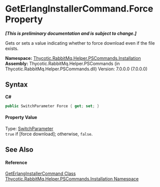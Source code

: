 # GetErlangInstallerCommand.Force Property 
 _**\[This is preliminary documentation and is subject to change.\]**_

Gets or sets a value indicating whether to force download even if the file exists.

**Namespace:**&nbsp;<a href="N_Thycotic_RabbitMq_Helper_PSCommands_Installation">Thycotic.RabbitMq.Helper.PSCommands.Installation</a><br />**Assembly:**&nbsp;Thycotic.RabbitMq.Helper.PSCommands (in Thycotic.RabbitMq.Helper.PSCommands.dll) Version: 7.0.0.0 (7.0.0.0)

## Syntax

**C#**<br />
``` C#
public SwitchParameter Force { get; set; }
```


#### Property Value
Type: <a href="http://msdn2.microsoft.com/en-us/library/ms583340" target="_blank">SwitchParameter</a><br />`true` if [force download]; otherwise, `false`.

## See Also


#### Reference
<a href="T_Thycotic_RabbitMq_Helper_PSCommands_Installation_GetErlangInstallerCommand">GetErlangInstallerCommand Class</a><br /><a href="N_Thycotic_RabbitMq_Helper_PSCommands_Installation">Thycotic.RabbitMq.Helper.PSCommands.Installation Namespace</a><br />